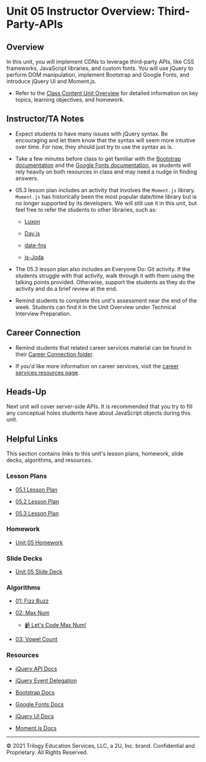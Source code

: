 # Unit 05 Instructor Overview: Third-Party-APIs

## Overview

In this unit, you will implement CDNs to leverage third-party APIs, like CSS frameworks, JavaScript libraries, and custom fonts. You will use jQuery to perform DOM manipulation, implement Bootstrap and Google Fonts, and introduce jQuery UI and Moment.js.

  * Refer to the [Class Content Unit Overview](../../../01-Class-Content/05-Third-Party-APIs/README.md) for detailed information on key topics, learning objectives, and homework.

## Instructor/TA Notes

* Expect students to have many issues with jQuery syntax. Be encouraging and let them know that the syntax will seem more intuitive over time. For now, they should just try to use the syntax as is.

* Take a few minutes before class to get familiar with the [Bootstrap documentation](https://getbootstrap.com) and the [Google Fonts documentation](https://fonts.google.com), as students will rely heavily on both resources in class and may need a nudge in finding answers.

* 05.3 lesson plan includes an activity that involves the `Moment.js` library. `Moment.js` has historically been the most popular date/time library but is no longer supported by its developers. We will still use it in this unit, but feel free to refer the students to other libraries, such as:

  * [Luxon](https://moment.github.io/luxon/)

  * [Day.js](https://day.js.org/)

  * [date-fns](https://date-fns.org/)

  * [js-Joda](https://js-joda.github.io/js-joda/)

* The 05.3 lesson plan also includes an Everyone Do: Git activity. If the students struggle with that activity, walk through it with them using the talking points provided. Otherwise, support the students as they do the activity and do a brief review at the end.

* Remind students to complete this unit's assessment near the end of the week. Students can find it in the Unit Overview under Technical Interview Preparation.

## Career Connection

* Remind students that related career services material can be found in their [Career Connection folder](../../../01-Class-Content/05-Third-Party-APIs/04-Career-Connection/README.md).

* If you'd like more information on career services, visit the [career services resources page](https://careernetwork.2u.com/).

## Heads-Up

Next unit will cover server-side APIs. It is recommended that you try to fill any conceptual holes students have about JavaScript objects during this unit.

## Helpful Links

This section contains links to this unit's lesson plans, homework, slide decks, algorithms, and resources.

### Lesson Plans

* [05.1 Lesson Plan](01-Day_jQuery/05.1-LESSON-PLAN.md)

* [05.2 Lesson Plan](02-Day_Bootstrap/05.2-LESSON-PLAN.md)

* [05.3 Lesson Plan](03-Day_jQueryUI-Moment/05.3-LESSON-PLAN.md)

### Homework

* [Unit 05 Homework](../../../01-Class-Content/05-Third-Party-APIs/02-Homework)

### Slide Decks

* [Unit 05 Slide Deck](https://docs.google.com/presentation/d/1-TxVbjIGv8jMD4pcEtjonVPs8qItpUNHUCfIGMAErxg/edit?usp=sharing)

### Algorithms

* [01: Fizz Buzz](../../../01-Class-Content/05-Third-Party-APIs/03-Algorithms/01-fizz-buzz)

* [02: Max Num](../../../01-Class-Content/05-Third-Party-APIs/03-Algorithms/02-max-num)

  * [📹 Let's Code Max Num!](https://2u-20.wistia.com/medias/f9eao2cvjt)

* [03: Vowel Count](../../../01-Class-Content/05-Third-Party-APIs/03-Algorithms/03-vowel-count)

### Resources

* [jQuery API Docs](https://api.jquery.com/)

* [jQuery Event Delegation](https://learn.jquery.com/events/event-delegation/)

* [Bootstrap Docs](https://getbootstrap.com)

* [Google Fonts Docs](https://fonts.google.com)

* [jQuery UI Docs](https://jqueryui.com/demos/)

* [Moment.js Docs](https://momentjs.com/docs/)

---
© 2021 Trilogy Education Services, LLC, a 2U, Inc. brand. Confidential and Proprietary. All Rights Reserved.

